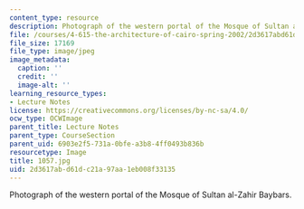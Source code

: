 ```yaml
---
content_type: resource
description: Photograph of the western portal of the Mosque of Sultan al-Zahir Baybars.
file: /courses/4-615-the-architecture-of-cairo-spring-2002/2d3617abd61dc21a97aa1eb008f33135_1057.jpg
file_size: 17169
file_type: image/jpeg
image_metadata:
  caption: ''
  credit: ''
  image-alt: ''
learning_resource_types:
- Lecture Notes
license: https://creativecommons.org/licenses/by-nc-sa/4.0/
ocw_type: OCWImage
parent_title: Lecture Notes
parent_type: CourseSection
parent_uid: 6903e2f5-731a-0bfe-a3b8-4ff0493b836b
resourcetype: Image
title: 1057.jpg
uid: 2d3617ab-d61d-c21a-97aa-1eb008f33135
---
```

Photograph of the western portal of the Mosque of Sultan al-Zahir Baybars.